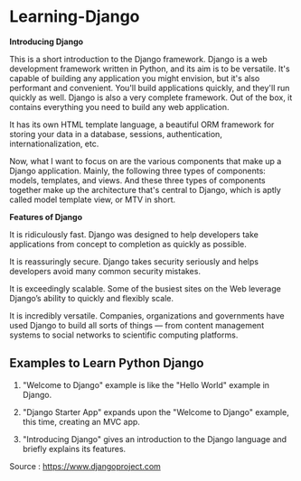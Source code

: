 # Learning-Django

<strong>Introducing Django</strong>

This is a short introduction to the Django framework. Django is a web development
framework written in Python, and its aim is to be versatile.
It's capable of building any application you might envision, but it's also
performant and convenient. You'll build applications quickly, and they'll run quickly as well.
Django is also a very complete framework. Out of the box, it contains everything you need 
to build any web application.

It has its own HTML template language, a beautiful ORM framework for storing your data
in a database, sessions, authentication, internationalization, etc.

Now, what I want to focus on are the various components that make up a Django application.
Mainly, the following three types of components:
models, templates, and views.
And these three types of components together make up the architecture that's central to Django,
which is aptly called model template view, or MTV in short.

<strong>Features of Django</strong>

It is ridiculously fast. Django was designed to help developers take applications from concept to completion as quickly as possible.

It is reassuringly secure. Django takes security seriously and helps developers avoid many common security mistakes.

It is exceedingly scalable. Some of the busiest sites on the Web leverage Django’s ability to quickly and flexibly scale.

It is incredibly versatile. Companies, organizations and governments have used Django to build all sorts of things — from content management systems to social networks to scientific computing platforms.



Examples to Learn Python Django
-------------------------------

1. "Welcome to Django" example is like the "Hello World" example in Django.

2. "Django Starter App" expands upon the "Welcome to Django" example, this time, creating an MVC app.

3. "Introducing Django" gives an introduction to the Django language and briefly explains its features.


Source : <a href="https://www.djangoproject.com/">https://www.djangoproject.com</a>
